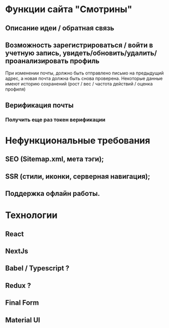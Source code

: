 # Функции сайта "Смотрины"
## Описание идеи / обратная связь
## Возможность зарегистрироваться / войти в учетную запись, увидеть/обновить/удалить/проанализировать профиль
При изменении почты, должно быть отправлено письмо на предыдущий адрес, а новая почта должна быть снова проверена.
Некоторые данные имеют историю сохранений (рост / вес / частота действий / оценка профиля)

## Верификация почты
### Получить еще раз токен верификации

# Нефункциональные требования
## SEO (Sitemap.xml, мета тэги);
## SSR (стили, иконки, серверная навигация);
## Поддержка офлайн работы.

# Технологии
## React
## NextJs
## Babel / Typescript ?
## Redux ?
## Final Form
## Material UI
